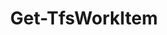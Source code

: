 ﻿---
title: Get-TfsWorkItem
breadcrumbs: [ "WorkItem" ]
parent: "WorkItem"
description: "Gets the contents of one or more work items."
remarks: 
parameterSets: 
  "_All_": [ AreaPath, AsOf, BoardColumn, BoardColumnDone, ChangedBy, ChangedDate, Collection, CreatedBy, CreatedDate, Deleted, Description, Filter, IterationPath, Macros, Priority, Project, Query, Reason, Revision, ShowWindow, State, StateChangeDate, Tags, Team, Title, ValueArea, WorkItem, WorkItemType ] 
  "Query by revision":  
    WorkItem: 
      type: "object"  
      position: "0"  
      required: true  
    Collection: 
      type: "object"  
    Project: 
      type: "object"  
    Revision: 
      type: "int"  
    ShowWindow: 
      type: "SwitchParameter"  
    Team: 
      type: "object"  
  "Query by date":  
    WorkItem: 
      type: "object"  
      position: "0"  
      required: true  
    AsOf: 
      type: "DateTime"  
      required: true  
    Collection: 
      type: "object"  
    Project: 
      type: "object"  
    Team: 
      type: "object"  
  "Get deleted":  
    WorkItem: 
      type: "object"  
      position: "0"  
    Deleted: 
      type: "SwitchParameter"  
      required: true  
    Collection: 
      type: "object"  
    Project: 
      type: "object"  
    Team: 
      type: "object"  
  "Simple query":  
    AreaPath: 
      type: "string"  
    BoardColumn: 
      type: "string"  
    BoardColumnDone: 
      type: "bool"  
    ChangedBy: 
      type: "object"  
    ChangedDate: 
      type: "DateTime"  
    Collection: 
      type: "object"  
    CreatedBy: 
      type: "object"  
    CreatedDate: 
      type: "DateTime"  
    Description: 
      type: "string"  
    IterationPath: 
      type: "string"  
    Priority: 
      type: "int"  
    Project: 
      type: "object"  
    Reason: 
      type: "string"  
    State: 
      type: "string"  
    StateChangeDate: 
      type: "DateTime"  
    Tags: 
      type: "string[]"  
    Team: 
      type: "object"  
    Title: 
      type: "string"  
    ValueArea: 
      type: "string"  
    WorkItemType: 
      type: "string"  
  "Query by WIQL":  
    Query: 
      type: "string"  
      required: true  
    Collection: 
      type: "object"  
    Macros: 
      type: "Hashtable"  
    Project: 
      type: "object"  
    Team: 
      type: "object"  
  "Query by filter":  
    Filter: 
      type: "string"  
      required: true  
    Collection: 
      type: "object"  
    Project: 
      type: "object"  
    Team: 
      type: "object" 
parameters: 
  - name: "WorkItem" 
    description: "Specifies a work item. Valid values are the work item ID or an instance of Microsoft.TeamFoundation.WorkItemTracking.WebApi.Models.WorkItem." 
    required: true 
    globbing: false 
    position: 0 
    type: "object" 
    aliases: [ id ] 
  - name: "id" 
    description: "Specifies a work item. Valid values are the work item ID or an instance of Microsoft.TeamFoundation.WorkItemTracking.WebApi.Models.WorkItem.This is an alias of the WorkItem parameter." 
    required: true 
    globbing: false 
    position: 0 
    type: "object" 
    aliases: [ id ] 
  - name: "Title" 
    description:  
    globbing: false 
    type: "string" 
  - name: "Description" 
    description:  
    globbing: false 
    type: "string" 
  - name: "AreaPath" 
    description:  
    globbing: false 
    type: "string" 
  - name: "IterationPath" 
    description:  
    globbing: false 
    type: "string" 
  - name: "WorkItemType" 
    description:  
    globbing: false 
    type: "string" 
  - name: "State" 
    description:  
    globbing: false 
    type: "string" 
  - name: "Reason" 
    description:  
    globbing: false 
    type: "string" 
  - name: "ValueArea" 
    description:  
    globbing: false 
    type: "string" 
  - name: "BoardColumn" 
    description:  
    globbing: false 
    type: "string" 
  - name: "BoardColumnDone" 
    description:  
    globbing: false 
    type: "bool" 
    defaultValue: "False" 
  - name: "CreatedBy" 
    description:  
    globbing: false 
    type: "object" 
  - name: "CreatedDate" 
    description:  
    globbing: false 
    type: "DateTime" 
    defaultValue: "01/01/0001 00:00:00" 
  - name: "ChangedBy" 
    description:  
    globbing: false 
    type: "object" 
  - name: "ChangedDate" 
    description:  
    globbing: false 
    type: "DateTime" 
    defaultValue: "01/01/0001 00:00:00" 
  - name: "StateChangeDate" 
    description:  
    globbing: false 
    type: "DateTime" 
    defaultValue: "01/01/0001 00:00:00" 
  - name: "Priority" 
    description:  
    globbing: false 
    type: "int" 
    defaultValue: "0" 
  - name: "Tags" 
    description:  
    globbing: false 
    type: "string[]" 
  - name: "Revision" 
    description: "Specifies a work item revision number to retrieve. When omitted, returns the latest revision of the work item." 
    globbing: false 
    type: "int" 
    aliases: [ rev ] 
    defaultValue: "0" 
  - name: "rev" 
    description: "Specifies a work item revision number to retrieve. When omitted, returns the latest revision of the work item.This is an alias of the Revision parameter." 
    globbing: false 
    type: "int" 
    aliases: [ rev ] 
    defaultValue: "0" 
  - name: "AsOf" 
    description:  
    required: true 
    globbing: false 
    type: "DateTime" 
    defaultValue: "01/01/0001 00:00:00" 
  - name: "Query" 
    description: "Specifies a query written in WIQL (Work Item Query Language)" 
    required: true 
    globbing: false 
    type: "string" 
    aliases: [ WIQL,QueryText,SavedQuery,QueryPath ] 
  - name: "WIQL" 
    description: "Specifies a query written in WIQL (Work Item Query Language)This is an alias of the Query parameter." 
    required: true 
    globbing: false 
    type: "string" 
    aliases: [ WIQL,QueryText,SavedQuery,QueryPath ] 
  - name: "QueryText" 
    description: "Specifies a query written in WIQL (Work Item Query Language)This is an alias of the Query parameter." 
    required: true 
    globbing: false 
    type: "string" 
    aliases: [ WIQL,QueryText,SavedQuery,QueryPath ] 
  - name: "SavedQuery" 
    description: "Specifies a query written in WIQL (Work Item Query Language)This is an alias of the Query parameter." 
    required: true 
    globbing: false 
    type: "string" 
    aliases: [ WIQL,QueryText,SavedQuery,QueryPath ] 
  - name: "QueryPath" 
    description: "Specifies a query written in WIQL (Work Item Query Language)This is an alias of the Query parameter." 
    required: true 
    globbing: false 
    type: "string" 
    aliases: [ WIQL,QueryText,SavedQuery,QueryPath ] 
  - name: "Filter" 
    description:  
    required: true 
    globbing: false 
    type: "string" 
  - name: "Macros" 
    description:  
    globbing: false 
    type: "Hashtable" 
  - name: "ShowWindow" 
    description: "Opens the specified work item in the default web browser." 
    globbing: false 
    type: "SwitchParameter" 
    defaultValue: "False" 
  - name: "Deleted" 
    description: "Gets deleted work items." 
    required: true 
    globbing: false 
    type: "SwitchParameter" 
    defaultValue: "False" 
  - name: "Team" 
    description: "Specifies the name of the Team, its ID (a GUID), or a Microsoft.TeamFoundation.Core.WebApi.WebApiTeam object to connect to. When omitted, it defaults to the connection set by Connect-TfsTeam (if any). For more details, see the Get-TfsTeam cmdlet." 
    globbing: false 
    type: "object" 
  - name: "Project" 
    description: "Specifies the name of the Team Project, its ID (a GUID), or a Microsoft.TeamFoundation.Core.WebApi.TeamProject object to connect to. When omitted, it defaults to the connection set by Connect-TfsTeamProject (if any). For more details, see the Get-TfsTeamProject cmdlet." 
    globbing: false 
    pipelineInput: "true (ByValue)" 
    type: "object" 
  - name: "Collection" 
    description: "Specifies the URL to the Team Project Collection or Azure DevOps Organization to connect to, a TfsTeamProjectCollection object (Windows PowerShell only), or a VssConnection object. You can also connect to an Azure DevOps Services organizations by simply providing its name instead of the full URL. For more details, see the Get-TfsTeamProjectCollection cmdlet. When omitted, it defaults to the connection set by Connect-TfsTeamProjectCollection (if any)." 
    globbing: false 
    type: "object"
inputs: 
  - type: "System.Object" 
    description: "Specifies the name of the Team Project, its ID (a GUID), or a Microsoft.TeamFoundation.Core.WebApi.TeamProject object to connect to. When omitted, it defaults to the connection set by Connect-TfsTeamProject (if any). For more details, see the Get-TfsTeamProject cmdlet."
outputs: 
  - type: "Microsoft.TeamFoundation.WorkItemTracking.WebApi.Models.WorkItem" 
    description: 
notes: 
relatedLinks: 
  - text: "Online Version:" 
    uri: "https://tfscmdlets.dev/Cmdlets/WorkItem/Get-TfsWorkItem"
aliases: 
examples: 
---
